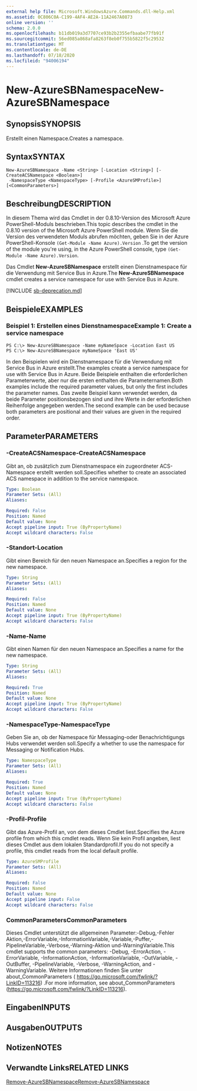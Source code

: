 ```yaml
---
external help file: Microsoft.WindowsAzure.Commands.dll-Help.xml
ms.assetid: 0C806C0A-C199-4AF4-AE2A-11A2467A0873
online version: ''
schema: 2.0.0
ms.openlocfilehash: b11db019a3d7707ce93b2b2355efbaabe77fb91f
ms.sourcegitcommit: 56ed085a868afa8263f8eb0f755b5822f5c29532
ms.translationtype: MT
ms.contentlocale: de-DE
ms.lasthandoff: 07/18/2020
ms.locfileid: "94006194"
---
```

# <span data-ttu-id="45b24-101">New-AzureSBNamespace</span><span class="sxs-lookup"><span data-stu-id="45b24-101">New-AzureSBNamespace</span></span>

## <span data-ttu-id="45b24-102">Synopsis</span><span class="sxs-lookup"><span data-stu-id="45b24-102">SYNOPSIS</span></span>
<span data-ttu-id="45b24-103">Erstellt einen Namespace.</span><span class="sxs-lookup"><span data-stu-id="45b24-103">Creates a namespace.</span></span>

## <span data-ttu-id="45b24-104">Syntax</span><span class="sxs-lookup"><span data-stu-id="45b24-104">SYNTAX</span></span>

```
New-AzureSBNamespace -Name <String> [-Location <String>] [-CreateACSNamespace <Boolean>]
 -NamespaceType <NamespaceType> [-Profile <AzureSMProfile>] [<CommonParameters>]
```

## <span data-ttu-id="45b24-105">Beschreibung</span><span class="sxs-lookup"><span data-stu-id="45b24-105">DESCRIPTION</span></span>
<span data-ttu-id="45b24-106">In diesem Thema wird das Cmdlet in der 0.8.10-Version des Microsoft Azure PowerShell-Moduls beschrieben.</span><span class="sxs-lookup"><span data-stu-id="45b24-106">This topic describes the cmdlet in the 0.8.10 version of the Microsoft Azure PowerShell module.</span></span>
<span data-ttu-id="45b24-107">Wenn Sie die Version des verwendeten Moduls abrufen möchten, geben Sie in der Azure PowerShell-Konsole `(Get-Module -Name Azure).Version` .</span><span class="sxs-lookup"><span data-stu-id="45b24-107">To get the version of the module you're using, in the Azure PowerShell console, type `(Get-Module -Name Azure).Version`.</span></span>

<span data-ttu-id="45b24-108">Das Cmdlet **New-AzureSBNamespace** erstellt einen Dienstnamespace für die Verwendung mit Service Bus in Azure.</span><span class="sxs-lookup"><span data-stu-id="45b24-108">The **New-AzureSBNamespace** cmdlet creates a service namespace for use with Service Bus in Azure.</span></span>

[!INCLUDE [sb-deprecation.md](../include/sb-deprecation.md)]

## <span data-ttu-id="45b24-109">Beispiele</span><span class="sxs-lookup"><span data-stu-id="45b24-109">EXAMPLES</span></span>

### <span data-ttu-id="45b24-110">Beispiel 1: Erstellen eines Dienstnamespace</span><span class="sxs-lookup"><span data-stu-id="45b24-110">Example 1: Create a service namespace</span></span>
```
PS C:\> New-AzureSBNamespace -Name myNameSpace -Location East US 
PS C:\> New-AzureSBNamespace myNameSpace 'East US'
```

<span data-ttu-id="45b24-111">In den Beispielen wird ein Dienstnamespace für die Verwendung mit Service Bus in Azure erstellt.</span><span class="sxs-lookup"><span data-stu-id="45b24-111">The examples create a service namespace for use with Service Bus in Azure.</span></span>
<span data-ttu-id="45b24-112">Beide Beispiele enthalten die erforderlichen Parameterwerte, aber nur die ersten enthalten die Parameternamen.</span><span class="sxs-lookup"><span data-stu-id="45b24-112">Both examples include the required parameter values, but only the first includes the parameter names.</span></span>
<span data-ttu-id="45b24-113">Das zweite Beispiel kann verwendet werden, da beide Parameter positionsbezogen sind und ihre Werte in der erforderlichen Reihenfolge angegeben werden.</span><span class="sxs-lookup"><span data-stu-id="45b24-113">The second example can be used because both parameters are positional and their values are given in the required order.</span></span>

## <span data-ttu-id="45b24-114">Parameter</span><span class="sxs-lookup"><span data-stu-id="45b24-114">PARAMETERS</span></span>

### <span data-ttu-id="45b24-115">-CreateACSNamespace</span><span class="sxs-lookup"><span data-stu-id="45b24-115">-CreateACSNamespace</span></span>
<span data-ttu-id="45b24-116">Gibt an, ob zusätzlich zum Dienstnamespace ein zugeordneter ACS-Namespace erstellt werden soll.</span><span class="sxs-lookup"><span data-stu-id="45b24-116">Specifies whether to create an associated ACS namespace in addition to the service namespace.</span></span>

```yaml
Type: Boolean
Parameter Sets: (All)
Aliases: 

Required: False
Position: Named
Default value: None
Accept pipeline input: True (ByPropertyName)
Accept wildcard characters: False
```

### <span data-ttu-id="45b24-117">-Standort</span><span class="sxs-lookup"><span data-stu-id="45b24-117">-Location</span></span>
<span data-ttu-id="45b24-118">Gibt einen Bereich für den neuen Namespace an.</span><span class="sxs-lookup"><span data-stu-id="45b24-118">Specifies a region for the new namespace.</span></span>

```yaml
Type: String
Parameter Sets: (All)
Aliases: 

Required: False
Position: Named
Default value: None
Accept pipeline input: True (ByPropertyName)
Accept wildcard characters: False
```

### <span data-ttu-id="45b24-119">-Name</span><span class="sxs-lookup"><span data-stu-id="45b24-119">-Name</span></span>
<span data-ttu-id="45b24-120">Gibt einen Namen für den neuen Namespace an.</span><span class="sxs-lookup"><span data-stu-id="45b24-120">Specifies a name for the new namespace.</span></span>

```yaml
Type: String
Parameter Sets: (All)
Aliases: 

Required: True
Position: Named
Default value: None
Accept pipeline input: True (ByPropertyName)
Accept wildcard characters: False
```

### <span data-ttu-id="45b24-121">-NamespaceType</span><span class="sxs-lookup"><span data-stu-id="45b24-121">-NamespaceType</span></span>
<span data-ttu-id="45b24-122">Geben Sie an, ob der Namespace für Messaging-oder Benachrichtigungs Hubs verwendet werden soll.</span><span class="sxs-lookup"><span data-stu-id="45b24-122">Specify a whether to use the namespace for Messaging or Notification Hubs.</span></span>

```yaml
Type: NamespaceType
Parameter Sets: (All)
Aliases: 

Required: True
Position: Named
Default value: None
Accept pipeline input: True (ByPropertyName)
Accept wildcard characters: False
```

### <span data-ttu-id="45b24-123">-Profil</span><span class="sxs-lookup"><span data-stu-id="45b24-123">-Profile</span></span>
<span data-ttu-id="45b24-124">Gibt das Azure-Profil an, von dem dieses Cmdlet liest.</span><span class="sxs-lookup"><span data-stu-id="45b24-124">Specifies the Azure profile from which this cmdlet reads.</span></span>
<span data-ttu-id="45b24-125">Wenn Sie kein Profil angeben, liest dieses Cmdlet aus dem lokalen Standardprofil.</span><span class="sxs-lookup"><span data-stu-id="45b24-125">If you do not specify a profile, this cmdlet reads from the local default profile.</span></span>

```yaml
Type: AzureSMProfile
Parameter Sets: (All)
Aliases: 

Required: False
Position: Named
Default value: None
Accept pipeline input: False
Accept wildcard characters: False
```

### <span data-ttu-id="45b24-126">CommonParameters</span><span class="sxs-lookup"><span data-stu-id="45b24-126">CommonParameters</span></span>
<span data-ttu-id="45b24-127">Dieses Cmdlet unterstützt die allgemeinen Parameter:-Debug,-Fehler Aktion,-ErrorVariable,-InformationVariable,-Variable,-Puffer,-PipelineVariable,-Verbose,-Warning-Aktion und-WarningVariable.</span><span class="sxs-lookup"><span data-stu-id="45b24-127">This cmdlet supports the common parameters: -Debug, -ErrorAction, -ErrorVariable, -InformationAction, -InformationVariable, -OutVariable, -OutBuffer, -PipelineVariable, -Verbose, -WarningAction, and -WarningVariable.</span></span> <span data-ttu-id="45b24-128">Weitere Informationen finden Sie unter about_CommonParameters ( https://go.microsoft.com/fwlink/?LinkID=113216) .</span><span class="sxs-lookup"><span data-stu-id="45b24-128">For more information, see about_CommonParameters (https://go.microsoft.com/fwlink/?LinkID=113216).</span></span>

## <span data-ttu-id="45b24-129">Eingaben</span><span class="sxs-lookup"><span data-stu-id="45b24-129">INPUTS</span></span>

## <span data-ttu-id="45b24-130">Ausgaben</span><span class="sxs-lookup"><span data-stu-id="45b24-130">OUTPUTS</span></span>

## <span data-ttu-id="45b24-131">Notizen</span><span class="sxs-lookup"><span data-stu-id="45b24-131">NOTES</span></span>

## <span data-ttu-id="45b24-132">Verwandte Links</span><span class="sxs-lookup"><span data-stu-id="45b24-132">RELATED LINKS</span></span>

[<span data-ttu-id="45b24-133">Remove-AzureSBNamespace</span><span class="sxs-lookup"><span data-stu-id="45b24-133">Remove-AzureSBNamespace</span></span>](./Remove-AzureSBNamespace.md)


